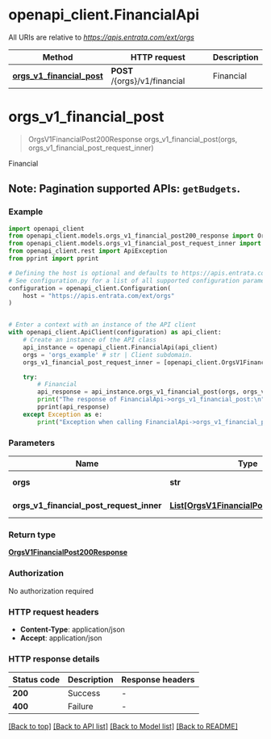# openapi_client.FinancialApi

All URIs are relative to *https://apis.entrata.com/ext/orgs*

Method | HTTP request | Description
------------- | ------------- | -------------
[**orgs_v1_financial_post**](FinancialApi.md#orgs_v1_financial_post) | **POST** /{orgs}/v1/financial | Financial


# **orgs_v1_financial_post**
> OrgsV1FinancialPost200Response orgs_v1_financial_post(orgs, orgs_v1_financial_post_request_inner)

Financial

## Note:   **Pagination supported APIs**: `getBudgets`. 

### Example


```python
import openapi_client
from openapi_client.models.orgs_v1_financial_post200_response import OrgsV1FinancialPost200Response
from openapi_client.models.orgs_v1_financial_post_request_inner import OrgsV1FinancialPostRequestInner
from openapi_client.rest import ApiException
from pprint import pprint

# Defining the host is optional and defaults to https://apis.entrata.com/ext/orgs
# See configuration.py for a list of all supported configuration parameters.
configuration = openapi_client.Configuration(
    host = "https://apis.entrata.com/ext/orgs"
)


# Enter a context with an instance of the API client
with openapi_client.ApiClient(configuration) as api_client:
    # Create an instance of the API class
    api_instance = openapi_client.FinancialApi(api_client)
    orgs = 'orgs_example' # str | Client subdomain.
    orgs_v1_financial_post_request_inner = [openapi_client.OrgsV1FinancialPostRequestInner()] # List[OrgsV1FinancialPostRequestInner] | arPayment related APIs

    try:
        # Financial
        api_response = api_instance.orgs_v1_financial_post(orgs, orgs_v1_financial_post_request_inner)
        print("The response of FinancialApi->orgs_v1_financial_post:\n")
        pprint(api_response)
    except Exception as e:
        print("Exception when calling FinancialApi->orgs_v1_financial_post: %s\n" % e)
```



### Parameters


Name | Type | Description  | Notes
------------- | ------------- | ------------- | -------------
 **orgs** | **str**| Client subdomain. | 
 **orgs_v1_financial_post_request_inner** | [**List[OrgsV1FinancialPostRequestInner]**](OrgsV1FinancialPostRequestInner.md)| arPayment related APIs | 

### Return type

[**OrgsV1FinancialPost200Response**](OrgsV1FinancialPost200Response.md)

### Authorization

No authorization required

### HTTP request headers

 - **Content-Type**: application/json
 - **Accept**: application/json

### HTTP response details

| Status code | Description | Response headers |
|-------------|-------------|------------------|
**200** | Success |  -  |
**400** | Failure |  -  |

[[Back to top]](#) [[Back to API list]](../README.md#documentation-for-api-endpoints) [[Back to Model list]](../README.md#documentation-for-models) [[Back to README]](../README.md)

